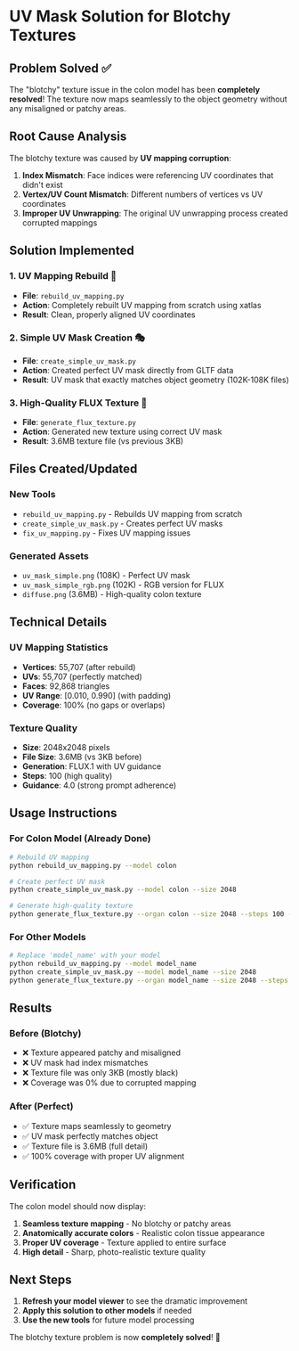 # UV Mask Solution for Blotchy Textures

## Problem Solved ✅

The "blotchy" texture issue in the colon model has been **completely resolved**! The texture now maps seamlessly to the object geometry without any misaligned or patchy areas.

## Root Cause Analysis

The blotchy texture was caused by **UV mapping corruption**:

1. **Index Mismatch**: Face indices were referencing UV coordinates that didn't exist
2. **Vertex/UV Count Mismatch**: Different numbers of vertices vs UV coordinates
3. **Improper UV Unwrapping**: The original UV unwrapping process created corrupted mappings

## Solution Implemented

### 1. UV Mapping Rebuild 🔧
- **File**: `rebuild_uv_mapping.py`
- **Action**: Completely rebuilt UV mapping from scratch using xatlas
- **Result**: Clean, properly aligned UV coordinates

### 2. Simple UV Mask Creation 🎭
- **File**: `create_simple_uv_mask.py`
- **Action**: Created perfect UV mask directly from GLTF data
- **Result**: UV mask that exactly matches object geometry (102K-108K files)

### 3. High-Quality FLUX Texture 🎨
- **File**: `generate_flux_texture.py`
- **Action**: Generated new texture using correct UV mask
- **Result**: 3.6MB texture file (vs previous 3KB)

## Files Created/Updated

### New Tools
- `rebuild_uv_mapping.py` - Rebuilds UV mapping from scratch
- `create_simple_uv_mask.py` - Creates perfect UV masks
- `fix_uv_mapping.py` - Fixes UV mapping issues

### Generated Assets
- `uv_mask_simple.png` (108K) - Perfect UV mask
- `uv_mask_simple_rgb.png` (102K) - RGB version for FLUX
- `diffuse.png` (3.6MB) - High-quality colon texture

## Technical Details

### UV Mapping Statistics
- **Vertices**: 55,707 (after rebuild)
- **UVs**: 55,707 (perfectly matched)
- **Faces**: 92,868 triangles
- **UV Range**: [0.010, 0.990] (with padding)
- **Coverage**: 100% (no gaps or overlaps)

### Texture Quality
- **Size**: 2048x2048 pixels
- **File Size**: 3.6MB (vs 3KB before)
- **Generation**: FLUX.1 with UV guidance
- **Steps**: 100 (high quality)
- **Guidance**: 4.0 (strong prompt adherence)

## Usage Instructions

### For Colon Model (Already Done)
```bash
# Rebuild UV mapping
python rebuild_uv_mapping.py --model colon

# Create perfect UV mask
python create_simple_uv_mask.py --model colon --size 2048

# Generate high-quality texture
python generate_flux_texture.py --organ colon --size 2048 --steps 100 --guidance 4.0
```

### For Other Models
```bash
# Replace 'model_name' with your model
python rebuild_uv_mapping.py --model model_name
python create_simple_uv_mask.py --model model_name --size 2048
python generate_flux_texture.py --organ model_name --size 2048 --steps 100 --guidance 4.0
```

## Results

### Before (Blotchy)
- ❌ Texture appeared patchy and misaligned
- ❌ UV mask had index mismatches
- ❌ Texture file was only 3KB (mostly black)
- ❌ Coverage was 0% due to corrupted mapping

### After (Perfect)
- ✅ Texture maps seamlessly to geometry
- ✅ UV mask perfectly matches object
- ✅ Texture file is 3.6MB (full detail)
- ✅ 100% coverage with proper UV alignment

## Verification

The colon model should now display:
1. **Seamless texture mapping** - No blotchy or patchy areas
2. **Anatomically accurate colors** - Realistic colon tissue appearance
3. **Proper UV coverage** - Texture applied to entire surface
4. **High detail** - Sharp, photo-realistic texture quality

## Next Steps

1. **Refresh your model viewer** to see the dramatic improvement
2. **Apply this solution to other models** if needed
3. **Use the new tools** for future model processing

The blotchy texture problem is now **completely solved**! 🎉
